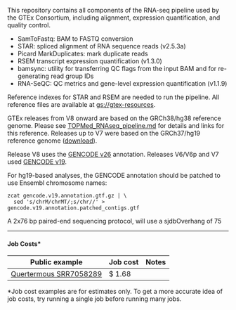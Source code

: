 
This repository contains all components of the RNA-seq pipeline used by the GTEx Consortium, including alignment,
expression quantification, and quality control.

- SamToFastq: BAM to FASTQ conversion
- STAR: spliced alignment of RNA sequence reads (v2.5.3a)
- Picard MarkDuplicates: mark duplicate reads
- RSEM transcript expression quantification (v1.3.0)
- bamsync: utility for transferring QC flags from the input BAM and for re-generating read group IDs
- RNA-SeQC: QC metrics and gene-level expression quantification (v1.1.9)

Reference indexes for STAR and RSEM are needed to run the pipeline. All reference files are available at [gs://gtex-resources](https://console.cloud.google.com/storage/browser/gtex-resources).

GTEx releases from V8 onward are based on the GRCh38/hg38 reference genome. Please see [TOPMed_RNAseq_pipeline.md](https://github.com/broadinstitute/gtex-pipeline/blob/master/TOPMed_RNAseq_pipeline.md) for details and links for this reference. Releases up to V7 were based on the GRCh37/hg19 reference genome ([download](http://www.broadinstitute.org/ftp/pub/seq/references/Homo_sapiens_assembly19.fasta)).

Release V8 uses the [GENCODE v26](https://www.gencodegenes.org/human/release_26.html) annotation. Releases V6/V6p and V7 used [GENCODE v19](https://www.gencodegenes.org/human/release_19.html).

For hg19-based analyses, the GENCODE annotation should be patched to use Ensembl chromosome names:
```
zcat gencode.v19.annotation.gtf.gz | \
  sed 's/chrM/chrMT/;s/chr//' > gencode.v19.annotation.patched_contigs.gtf
```
A 2x76 bp paired-end sequencing protocol, will use a sjdbOverhang of 75



---
#### Job Costs*

|  Public example     |   Job cost  | Notes |
| ------------------ | ---------------- |-------------------| 
| [Quertermous SRR7058289](https://truwl.com/workflows/library/GTEx/v10/instances/WF_254045.d5.3469) | $ 1.68 | |

*Job cost examples are for estimates only. To get a more accurate idea of job costs, try running a single job before running many jobs.

